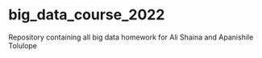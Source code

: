 # big_data_course_2022
Repository containing all big data homework for Ali Shaina and Apanishile Tolulope
